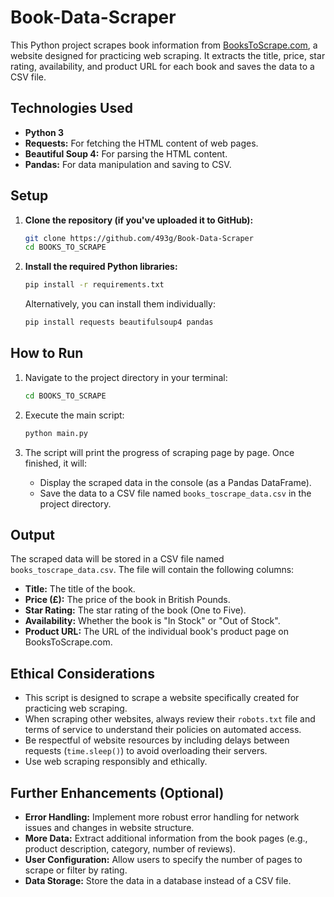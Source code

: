 # Book-Data-Scraper
This Python project scrapes book information from [BooksToScrape.com](http://books.toscrape.com/), a website designed for practicing web scraping. It extracts the title, price, star rating, availability, and product URL for each book and saves the data to a CSV file.

## Technologies Used

* **Python 3**
* **Requests:** For fetching the HTML content of web pages.
* **Beautiful Soup 4:** For parsing the HTML content.
* **Pandas:** For data manipulation and saving to CSV.

## Setup

1.  **Clone the repository (if you've uploaded it to GitHub):**
    ```bash
    git clone https://github.com/493g/Book-Data-Scraper
    cd BOOKS_TO_SCRAPE
    ```

2.  **Install the required Python libraries:**
    ```bash
    pip install -r requirements.txt
    ```
    Alternatively, you can install them individually:
    ```bash
    pip install requests beautifulsoup4 pandas
    ```

## How to Run

1.  Navigate to the project directory in your terminal:
    ```bash
    cd BOOKS_TO_SCRAPE
    ```

2.  Execute the main script:
    ```bash
    python main.py
    ```

3.  The script will print the progress of scraping page by page. Once finished, it will:
    * Display the scraped data in the console (as a Pandas DataFrame).
    * Save the data to a CSV file named `books_toscrape_data.csv` in the project directory.

## Output

The scraped data will be stored in a CSV file named `books_toscrape_data.csv`. The file will contain the following columns:

* **Title:** The title of the book.
* **Price (£):** The price of the book in British Pounds.
* **Star Rating:** The star rating of the book (One to Five).
* **Availability:** Whether the book is "In Stock" or "Out of Stock".
* **Product URL:** The URL of the individual book's product page on BooksToScrape.com.

## Ethical Considerations

* This script is designed to scrape a website specifically created for practicing web scraping.
* When scraping other websites, always review their `robots.txt` file and terms of service to understand their policies on automated access.
* Be respectful of website resources by including delays between requests (`time.sleep()`) to avoid overloading their servers.
* Use web scraping responsibly and ethically.

## Further Enhancements (Optional)

* **Error Handling:** Implement more robust error handling for network issues and changes in website structure.
* **More Data:** Extract additional information from the book pages (e.g., product description, category, number of reviews).
* **User Configuration:** Allow users to specify the number of pages to scrape or filter by rating.
* **Data Storage:** Store the data in a database instead of a CSV file.


